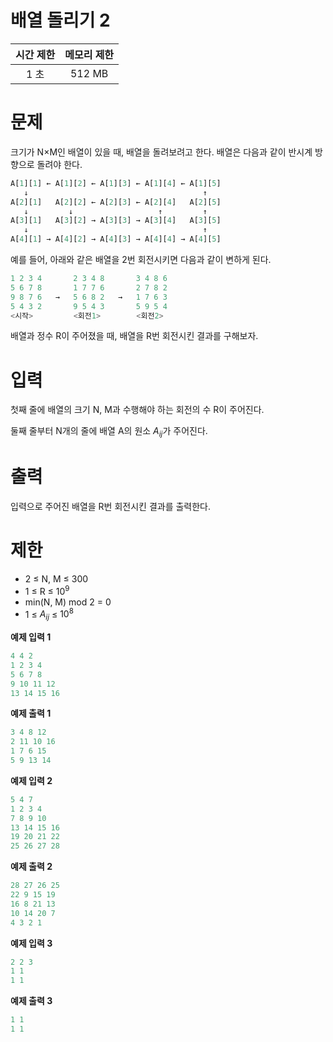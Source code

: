 # 배열 돌리기 2

| 시간 제한	| 메모리 제한 |
| :---: | :---: |
| 1 초	| 512 MB |

# 문제
크기가 N×M인 배열이 있을 때, 배열을 돌려보려고 한다. 배열은 다음과 같이 반시계 방향으로 돌려야 한다.

```python
A[1][1] ← A[1][2] ← A[1][3] ← A[1][4] ← A[1][5]
   ↓                                       ↑
A[2][1]   A[2][2] ← A[2][3] ← A[2][4]   A[2][5]
   ↓         ↓                   ↑         ↑
A[3][1]   A[3][2] → A[3][3] → A[3][4]   A[3][5]
   ↓                                       ↑
A[4][1] → A[4][2] → A[4][3] → A[4][4] → A[4][5]
```

예를 들어, 아래와 같은 배열을 2번 회전시키면 다음과 같이 변하게 된다.

```python
1 2 3 4       2 3 4 8       3 4 8 6
5 6 7 8       1 7 7 6       2 7 8 2
9 8 7 6   →   5 6 8 2   →   1 7 6 3
5 4 3 2       9 5 4 3       5 9 5 4
<시작>         <회전1>        <회전2>
```

배열과 정수 R이 주어졌을 때, 배열을 R번 회전시킨 결과를 구해보자.

# 입력
첫째 줄에 배열의 크기 N, M과 수행해야 하는 회전의 수 R이 주어진다.

둘째 줄부터 N개의 줄에 배열 A의 원소 $A_{ij}$가 주어진다.

# 출력
입력으로 주어진 배열을 R번 회전시킨 결과를 출력한다.

# 제한
+ 2 ≤ N, M ≤ 300
+ 1 ≤ R ≤ $10^9$
+ min(N, M) mod 2 = 0
+ 1 ≤ $A_{ij}$ ≤ $10^8$

**예제 입력 1**
```python
4 4 2
1 2 3 4
5 6 7 8
9 10 11 12
13 14 15 16
```

**예제 출력 1**
```python
3 4 8 12
2 11 10 16
1 7 6 15
5 9 13 14
```

**예제 입력 2**
```python
5 4 7
1 2 3 4
7 8 9 10
13 14 15 16
19 20 21 22
25 26 27 28
```

**예제 출력 2**
```python
28 27 26 25
22 9 15 19
16 8 21 13
10 14 20 7
4 3 2 1
```

**예제 입력 3**
```python
2 2 3
1 1
1 1
```

**예제 출력 3**
```python
1 1
1 1
```